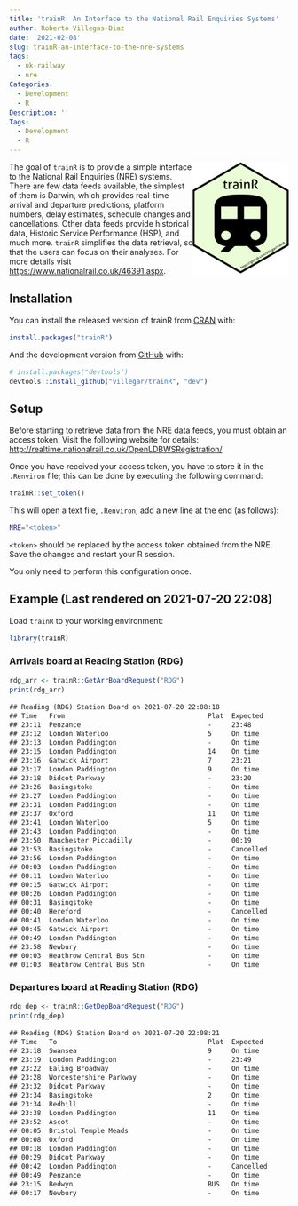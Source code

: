 ```yaml
---
title: 'trainR: An Interface to the National Rail Enquiries Systems'
author: Roberto Villegas-Diaz
date: '2021-02-08'
slug: trainR-an-interface-to-the-nre-systems
tags:
  - uk-railway
  - nre
Categories:
  - Development
  - R
Description: ''
Tags:
  - Development
  - R
---
```


<img src="https://raw.githubusercontent.com/villegar/trainR/main/inst/images/logo.png" alt="logo" align="right" height=200px/>

The goal of `trainR` is to provide a simple interface to the 
National Rail Enquiries (NRE) systems. There are few data feeds 
available, the simplest of them is Darwin, which provides real-time 
arrival and departure predictions, platform numbers, delay estimates, 
schedule changes and cancellations. Other data feeds provide historical 
data, Historic Service Performance (HSP), and much more. `trainR` 
simplifies the data retrieval, so that the users can focus on their 
analyses. For more details visit 
https://www.nationalrail.co.uk/46391.aspx.

## Installation

You can install the released version of trainR from [CRAN](https://CRAN.R-project.org) with:

``` r
install.packages("trainR")
```

And the development version from [GitHub](https://github.com/) with:

``` r
# install.packages("devtools")
devtools::install_github("villegar/trainR", "dev")
```

## Setup
Before starting to retrieve data from the NRE data feeds, you must obtain an access token. 
Visit the following website for details: http://realtime.nationalrail.co.uk/OpenLDBWSRegistration/

Once you have received your access token, you have to store it in the `.Renviron` file; this can be 
done by executing the following command:


```r
trainR::set_token()
```

This will open a text file, `.Renviron`, add a new line at the end (as follows):

```bash
NRE="<token>"
```

`<token>` should be replaced by the access token obtained from the NRE. Save the changes and restart 
your R session.

You only need to perform this configuration once.

## Example (Last rendered on 2021-07-20 22:08)

Load `trainR` to your working environment:

```r
library(trainR)
```

### Arrivals board at Reading Station (RDG)


```r
rdg_arr <- trainR::GetArrBoardRequest("RDG")
print(rdg_arr)
```

```
## Reading (RDG) Station Board on 2021-07-20 22:08:18
## Time   From                                    Plat  Expected
## 23:11  Penzance                                -     23:48
## 23:12  London Waterloo                         5     On time
## 23:13  London Paddington                       -     On time
## 23:15  London Paddington                       14    On time
## 23:16  Gatwick Airport                         7     23:21
## 23:17  London Paddington                       9     On time
## 23:18  Didcot Parkway                          -     23:20
## 23:26  Basingstoke                             -     On time
## 23:27  London Paddington                       -     On time
## 23:31  London Paddington                       -     On time
## 23:37  Oxford                                  11    On time
## 23:41  London Waterloo                         5     On time
## 23:43  London Paddington                       -     On time
## 23:50  Manchester Piccadilly                   -     00:19
## 23:53  Basingstoke                             -     Cancelled
## 23:56  London Paddington                       -     On time
## 00:03  London Paddington                       -     On time
## 00:11  London Waterloo                         -     On time
## 00:15  Gatwick Airport                         -     On time
## 00:26  London Paddington                       -     On time
## 00:31  Basingstoke                             -     On time
## 00:40  Hereford                                -     Cancelled
## 00:41  London Waterloo                         -     On time
## 00:45  Gatwick Airport                         -     On time
## 00:49  London Paddington                       -     On time
## 23:58  Newbury                                 -     On time
## 00:03  Heathrow Central Bus Stn                -     On time
## 01:03  Heathrow Central Bus Stn                -     On time
```

### Departures board at Reading Station (RDG)


```r
rdg_dep <- trainR::GetDepBoardRequest("RDG")
print(rdg_dep)
```

```
## Reading (RDG) Station Board on 2021-07-20 22:08:21
## Time   To                                      Plat  Expected
## 23:18  Swansea                                 9     On time
## 23:19  London Paddington                       -     23:49
## 23:22  Ealing Broadway                         -     On time
## 23:28  Worcestershire Parkway                  -     On time
## 23:32  Didcot Parkway                          -     On time
## 23:34  Basingstoke                             2     On time
## 23:34  Redhill                                 -     On time
## 23:38  London Paddington                       11    On time
## 23:52  Ascot                                   -     On time
## 00:05  Bristol Temple Meads                    -     On time
## 00:08  Oxford                                  -     On time
## 00:18  London Paddington                       -     On time
## 00:29  Didcot Parkway                          -     On time
## 00:42  London Paddington                       -     Cancelled
## 00:49  Penzance                                -     On time
## 23:15  Bedwyn                                  BUS   On time
## 00:17  Newbury                                 -     On time
```

